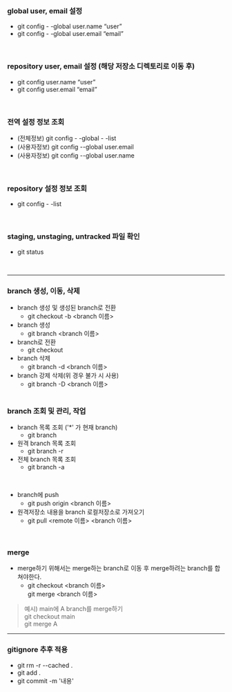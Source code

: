 ### global user, email 설정
- git config - -global user.name “user”
- git config - -global user.email “email”
<br>

### repository user, email 설정 (해당 저장소 디렉토리로 이동 후)
- git config user.name “user”
- git config user.email “email”
<br>

### 전역 설정 정보 조회
- (전체정보) git config - -global - -list
- (사용자정보) git config --global user.email
- (사용자정보) git config --global user.name
<br>

### repository 설정 정보 조회
- git config - -list
<br>

### staging, unstaging, untracked 파일 확인
- git status
<br>

* * *

### branch 생성, 이동, 삭제
- branch 생성 및 생성된 branch로 전환
  * git checkout -b <branch 이름>
- branch 생성
  * git branch <branch 이름>
- branch로 전환
  * git checkout <branch>
- branch 삭제
  * git branch -d <branch 이름> 
- branch 강제 삭제(위 경우 불가 시 사용)
  * git branch -D <branch 이름>
  <br>

### branch 조회 및 관리, 작업
- branch 목록 조회 ('*' 가 현재 branch)   
  * git branch
- 원격 branch 목록 조회
  * git branch -r
- 전체 branch 목록 조회
  * git branch -a
 <br>

- branch에 push
  * git push origin <branch 이름>
- 원격저장소 내용을 branch 로컬저장소로 가져오기   
  * git pull <remote 이름> <branch 이름>   
<br>

### merge
- merge하기 위해서는 merge하는 branch로 이동 후 merge하려는 branch를 합쳐야한다.   
   * git checkout <branch 이름>   
     git merge <branch 이름>   
 
> 예시) main에  A branch를 merge하기   
        git checkout main   
        git merge A

 
* * *

### gitignore 추후 적용   
- git rm -r --cached .
- git add .
- git commit -m '내용'
<br>
